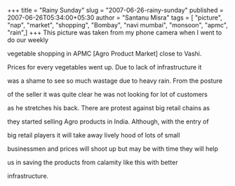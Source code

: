 +++
title = "Rainy Sunday"
slug = "2007-06-26-rainy-sunday"
published = 2007-06-26T05:34:00+05:30
author = "Santanu Misra"
tags = [ "picture", "nap", "market", "shopping", "Bombay", "navi mumbai", "monsoon", "apmc", "rain",]
+++
This picture was taken from my phone camera when I went to do our weekly

vegetable shopping in APMC \[Agro Product Market\] close to Vashi.

Prices for every vegetables went up. Due to lack of infrastructure it

was a shame to see so much wastage due to heavy rain. From the posture

of the seller it was quite clear he was not looking for lot of customers

as he stretches his back. There are protest against big retail chains as

they started selling Agro products in India. Although, with the entry of

big retail players it will take away lively hood of lots of small

businessmen and prices will shoot up but may be with time they will help

us in saving the products from calamity like this with better

infrastructure.
